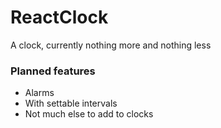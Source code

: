 # ReactClock
A clock, currently nothing more and nothing less

### Planned features
- Alarms
- With settable intervals
- Not much else to add to clocks
